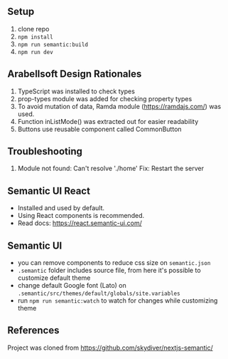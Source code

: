 ## Setup
1. clone repo
2. `npm install`
3. `npm run semantic:build`
4. `npm run dev`

## Arabellsoft Design Rationales
1. TypeScript was installed to check types
2. prop-types module was added for checking property types
3. To avoid mutation of data, Ramda module (https://ramdajs.com/) was used.
4. Function inListMode() was extracted out for easier readability
5. Buttons use reusable component called CommonButton

## Troubleshooting
1. Module not found: Can't resolve './home'
Fix: Restart the server

## Semantic UI React
* Installed and used by default.
* Using React components is recommended.
* Read docs: https://react.semantic-ui.com/

## Semantic UI
* you can remove components to reduce css size on `semantic.json`
* `.semantic` folder includes source file, from here it's possible to customize default theme
* change default Google font (Lato) on `.semantic/src/themes/default/globals/site.variables`
* run `npm run semantic:watch` to watch for changes while customizing theme

## References
Project was cloned from https://github.com/skydiver/nextjs-semantic/ 


